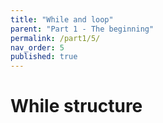 ```yaml
---
title: "While and loop"
parent: "Part 1 - The beginning"
permalink: /part1/5/
nav_order: 5
published: true
---
```


# While structure